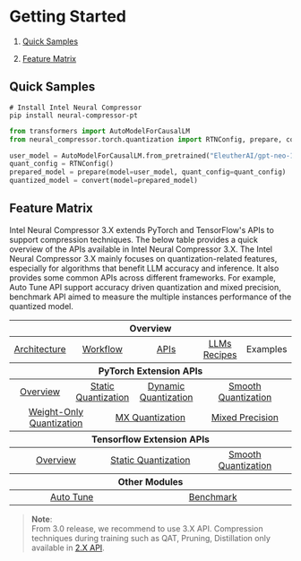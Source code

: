 # Getting Started

1. [Quick Samples](#quick-samples)

2. [Feature Matrix](#feature-matrix)

## Quick Samples

```shell
# Install Intel Neural Compressor
pip install neural-compressor-pt
```
```python
from transformers import AutoModelForCausalLM
from neural_compressor.torch.quantization import RTNConfig, prepare, convert

user_model = AutoModelForCausalLM.from_pretrained("EleutherAI/gpt-neo-125m")
quant_config = RTNConfig()
prepared_model = prepare(model=user_model, quant_config=quant_config)
quantized_model = convert(model=prepared_model)
```

## Feature Matrix
Intel Neural Compressor 3.X extends PyTorch and TensorFlow's APIs to support compression techniques.
The below table provides a quick overview of the APIs available in Intel Neural Compressor 3.X.
The Intel Neural Compressor 3.X mainly focuses on quantization-related features, especially for algorithms that benefit LLM accuracy and inference.
It also provides some common APIs across different frameworks. For example, Auto Tune API support accuracy driven quantization and mixed precision, benchmark API aimed to measure the multiple instances performance of the quantized model.

<table class="docutils">
  <thead>
  <tr>
    <th colspan="8">Overview</th>
  </tr>
  </thead>
  <tbody>
    <tr>
      <td colspan="2" align="center"><a href="design.md#architecture">Architecture</a></td>
      <td colspan="2" align="center"><a href="design.md#workflow">Workflow</a></td>
      <td colspan="2" align="center"><a href="https://intel.github.io/neural-compressor/latest/docs/source/api-doc/apis.html">APIs</a></td>
      <td colspan="1" align="center"><a href="llm_recipes.md">LLMs Recipes</a></td>
      <td colspan="1" align="center">Examples</td>
    </tr>
  </tbody>
  <thead>
    <tr>
      <th colspan="8">PyTorch Extension APIs</th>
    </tr>
  </thead>
  <tbody>
    <tr>
        <td colspan="2" align="center"><a href="PyTorch.md">Overview</a></td>
        <td colspan="2" align="center"><a href="PT_StaticQuant.md">Static Quantization</a></td>
        <td colspan="2" align="center"><a href="PT_DynamicQuant.md">Dynamic Quantization</a></td>
        <td colspan="2" align="center"><a href="PT_SmoothQuant.md">Smooth Quantization</a></td>
    </tr>
    <tr>
        <td colspan="3" align="center"><a href="PT_WeightOnlyQuant.md">Weight-Only Quantization</a></td>
        <td colspan="3" align="center"><a href="PT_MXQuant.md">MX Quantization</a></td>
        <td colspan="2" align="center"><a href="PT_MixedPrecision.md">Mixed Precision</a></td>
    </tr>
  </tbody>
  <thead>
      <tr>
        <th colspan="8">Tensorflow Extension APIs</th>
      </tr>
  </thead>
  <tbody>
      <tr>
          <td colspan="3" align="center"><a href="TensorFlow.md">Overview</a></td>
          <td colspan="3" align="center"><a href="TF_Quant.md">Static Quantization</a></td>
          <td colspan="2" align="center"><a href="TF_SQ.md">Smooth Quantization</a></td>
      </tr>
  </tbody>
  <thead>
      <tr>
        <th colspan="8">Other Modules</th>
      </tr>
  </thead>
  <tbody>
      <tr>
          <td colspan="4" align="center"><a href="autotune.md">Auto Tune</a></td>
          <td colspan="4" align="center"><a href="benchmark.md">Benchmark</a></td>
      </tr>
  </tbody>
</table>

> **Note**:   
> From 3.0 release, we recommend to use 3.X API. Compression techniques during training such as QAT, Pruning, Distillation only available in [2.X API](https://github.com/intel/neural-compressor/blob/master/docs/source/2x_user_guide.md).
